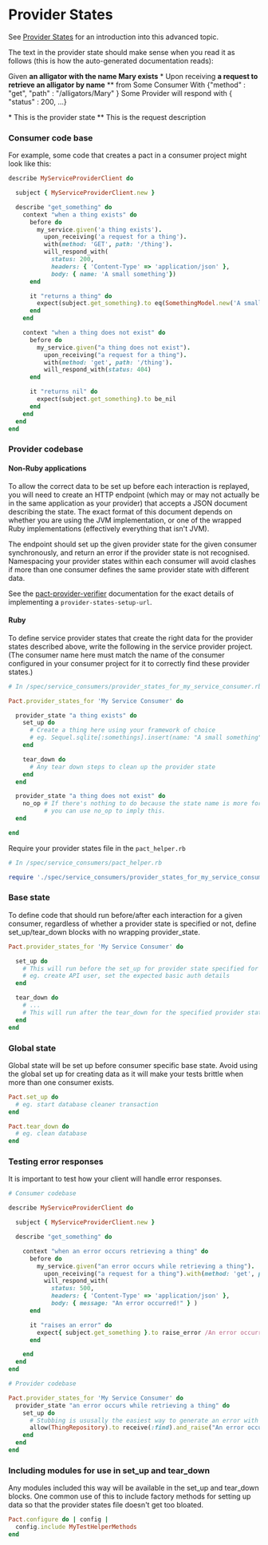 # Provider States

See [Provider States](../../best_practices/using_provider_states_effectively.md) for an introduction into this advanced topic.

The text in the provider state should make sense when you read it as follows (this is how the auto-generated documentation reads):

Given **an alligator with the name Mary exists** \*
Upon receiving **a request to retrieve an alligator by name** \*\* from Some Consumer
With {"method" : "get", "path" : "/alligators/Mary" }
Some Provider will respond with { "status" : 200, ...}

\* This is the provider state
\*\* This is the request description

### Consumer code base

For example, some code that creates a pact in a consumer project might look like this:

```ruby
describe MyServiceProviderClient do

  subject { MyServiceProviderClient.new }

  describe "get_something" do
    context "when a thing exists" do
      before do
        my_service.given('a thing exists').
          upon_receiving('a request for a thing').
          with(method: 'GET', path: '/thing').
          will_respond_with(
            status: 200,
            headers: { 'Content-Type' => 'application/json' },
            body: { name: 'A small something'})
      end

      it "returns a thing" do
        expect(subject.get_something).to eq(SomethingModel.new('A small something'))
      end
    end

    context "when a thing does not exist" do
      before do
        my_service.given("a thing does not exist").
          upon_receiving("a request for a thing").
          with(method: 'get', path: '/thing').
          will_respond_with(status: 404)
      end

      it "returns nil" do
        expect(subject.get_something).to be_nil
      end
    end
  end
end
```

### Provider codebase

#### Non-Ruby applications

To allow the correct data to be set up before each interaction is replayed, you will need to create an HTTP endpoint (which may or may not actually be in the same application as your provider) that accepts a JSON document describing the state. The exact format of this document depends on whether you are using the JVM implementation, or one of the wrapped Ruby implementations (effectively everything that isn't JVM).

The endpoint should set up the given provider state for the given consumer synchronously, and return an error if the provider state is not recognised. Namespacing your provider states within each consumer will avoid clashes if more than one consumer defines the same provider state with different data.

See the [pact-provider-verifier](https://github.com/pact-foundation/pact-provider-verifier#api-with-provider-states) documentation for the exact details of implementing a `provider-states-setup-url`.

#### Ruby

To define service provider states that create the right data for the provider states described above, write the following in the service provider project. (The consumer name here must match the name of the consumer configured in your consumer project for it to correctly find these provider states.)

```ruby
# In /spec/service_consumers/provider_states_for_my_service_consumer.rb

Pact.provider_states_for 'My Service Consumer' do

  provider_state "a thing exists" do
    set_up do
      # Create a thing here using your framework of choice
      # eg. Sequel.sqlite[:somethings].insert(name: "A small something")
    end

    tear_down do
      # Any tear down steps to clean up the provider state
    end
  end

  provider_state "a thing does not exist" do
    no_op # If there's nothing to do because the state name is more for documentation purposes,
          # you can use no_op to imply this.
  end

end
```
Require your provider states file in the `pact_helper.rb`

```ruby
# In /spec/service_consumers/pact_helper.rb

require './spec/service_consumers/provider_states_for_my_service_consumer.rb'
```

### Base state

To define code that should run before/after each interaction for a given consumer, regardless of whether a provider state is specified or not, define set_up/tear_down blocks with no wrapping provider_state.

```ruby
Pact.provider_states_for 'My Service Consumer' do

  set_up do
    # This will run before the set_up for provider state specified for the interaction.
    # eg. create API user, set the expected basic auth details
  end

  tear_down do
    # ...
    # This will run after the tear_down for the specified provider state.
  end
end
```

### Global state

Global state will be set up before consumer specific base state. Avoid using the global set up for creating data as it will make your tests brittle when more than one consumer exists.

```ruby
Pact.set_up do
  # eg. start database cleaner transaction
end

Pact.tear_down do
  # eg. clean database
end
```

### Testing error responses

It is important to test how your client will handle error responses.

```ruby
# Consumer codebase

describe MyServiceProviderClient do

  subject { MyServiceProviderClient.new }

  describe "get_something" do

    context "when an error occurs retrieving a thing" do
      before do
        my_service.given("an error occurs while retrieving a thing").
          upon_receiving("a request for a thing").with(method: 'get', path: '/thing').
          will_respond_with(
            status: 500,
            headers: { 'Content-Type' => 'application/json' },
            body: { message: "An error occurred!" } )
      end

      it "raises an error" do
        expect{ subject.get_something }.to raise_error /An error occurred!/
      end

    end
  end
end
```

```ruby
# Provider codebase

Pact.provider_states_for 'My Service Consumer' do
  provider_state "an error occurs while retrieving a thing" do
    set_up do
      # Stubbing is ususally the easiest way to generate an error with predictable error text.
      allow(ThingRepository).to receive(:find).and_raise("An error occurred!")
    end
  end
end
```

### Including modules for use in set_up and tear_down

Any modules included this way will be available in the set_up and tear_down blocks. One common use of this to include factory methods for setting up data so that the provider states file doesn't get too bloated.

```ruby
Pact.configure do | config |
  config.include MyTestHelperMethods
end
```

